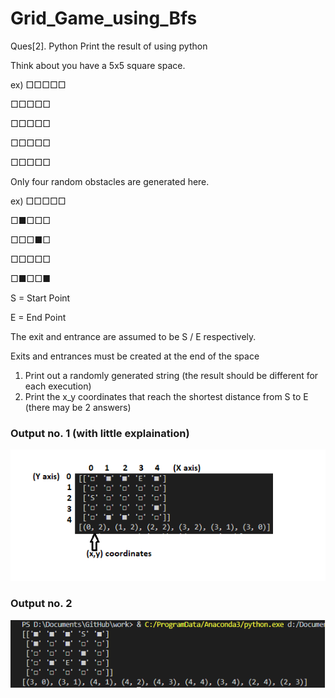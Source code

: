 # Grid_Game_using_Bfs

Ques[2]. Python
Print the result of using python

Think about you have a 5x5 square space.

ex)
□□□□□

□□□□□

□□□□□

□□□□□

□□□□□

Only four random obstacles are generated here.

ex)
□□□□□

□■□□□

□□□■□

□□□□□

□■□□■

S = Start Point

E = End Point

The exit and entrance are assumed to be S / E respectively.

Exits and entrances must be created at the end of the space

1. Print out a randomly generated string (the result should be different for each execution)
2. Print the x_y coordinates that reach the shortest distance from S to E (there may be 2 answers)

### Output no. 1 (with little explaination)
![](ScreenShot1.png)

### Output no. 2
![](ScreenShot2.png)
